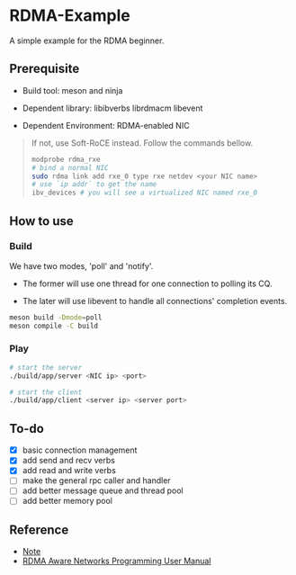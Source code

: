 # RDMA-Example

A simple example for the RDMA beginner.

## Prerequisite

- Build tool: meson and ninja

- Dependent library: libibverbs librdmacm libevent

- Dependent Environment: RDMA-enabled NIC

> If not, use Soft-RoCE instead. Follow the commands bellow.
>
> ```bash
> modprobe rdma_rxe
> # bind a normal NIC
> sudo rdma link add rxe_0 type rxe netdev <your NIC name>
> # use `ip addr` to get the name
> ibv_devices # you will see a virtualized NIC named rxe_0
> ```

## How to use

### Build

We have two modes, 'poll' and 'notify'.

- The former will use one thread for one connection to polling its CQ.

- The later will use libevent to handle all connections' completion events.

```bash
meson build -Dmode=poll
meson compile -C build
```

### Play

```bash
# start the server
./build/app/server <NIC ip> <port>

# start the client
./build/app/client <server ip> <server port>
```

## To-do

- [x] basic connection management
- [x] add send and recv verbs
- [x] add read and write verbs
- [ ] make the general rpc caller and handler
- [ ] add better message queue and thread pool
- [ ] add better memory pool

## Reference

- [Note](https://branch-nephew-4b8.notion.site/Basic-RDMA-Communication-Control-Flow-40e7c82d848e4c17b36eab9f1a170195)
- [RDMA Aware Networks Programming User Manual](https://docs.nvidia.com/networking/display/RDMAAwareProgrammingv17/RDMA+Aware+Networks+Programming+User+Manual)